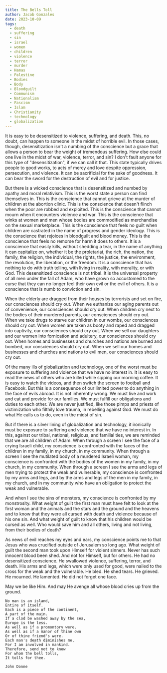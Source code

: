```yaml
---
title: The Bells Toll
author: Jacob Gonzales
date: 2023-10-09
tags:
  - death
  - suffering
  - sin
  - israel
  - women
  - children
  - violence
  - terror
  - murder
  - Hamas
  - Palestine
  - Bodies
  - Body
  - Bloodguilt
  - Communism
  - Nationalism
  - Fascism
  - Islam
  - Christianity
  - technology
  - globalization
---
```

It is easy to be desensitized to violence, suffering, and death. This, no doubt, can happen to someone in the midst of horrible evil. In those cases, though, desensitization isn't a numbing of the conscience but a grace that allows a person to bear the weight of tremendous suffering. How else could one live in the midst of war, violence, terror, and sin? I don't fault anyone for this type of "desensitization", if we can call it that. This state typically drives people to good works, to acts of mercy and love despite oppression, persecution, and violence. It can be sacrificial for the sake of goodness. It can bear the sword for the destruction of evil and for justice. 

But there is a wicked conscience that is desensitized and numbed by apathy and moral relativism. This is the worst state a person can find themselves in. This is the conscience that cannot grieve at the murder of children at the abortion clinic. This is the conscience that doesn't flinch when the poor are robbed and exploited. This is the conscience that cannot mourn when it encounters violence and war. This is the conscience that winks at women and men whose bodies are commodified as merchandise on the sexual marketplace. This is the conscience that feels no guilt when children are castrated in the name of progress and gender ideology. This is the conscience that rejoices in bloodguilt and blood money. This is the conscience that feels no remorse for harm it does to others. It is a conscience that easily kills, without shedding a tear, in the name of anything it can capitalize on, whether it be the proletariat, the rich, the nation, the family, the religion, the individual, the rights, the justice, the environment, the revolution, the liberation, or the freedom. It is a conscience that has nothing to do with truth telling, with living in reality, with morality, or with God. This desensitized conscience is not tribal. It is the universal property of all men under the fall of Adam, who have grown so accustomed to the curse that they can no longer feel their own evil or the evil of others. It is a conscience that is numb to conviction and sin.

When the elderly are dragged from their houses by terrorists and set on fire, our consciences should cry out. When we euthanize our aging parents out of convenience, our consciences should cry out. When children cry next to the bodies of their murdered parents, our consciences should cry out. When we take drugs to starve our children in our wombs, our consciences should cry out. When women are taken as booty and raped and dragged into captivity, our consciences should cry out. When we sell our daughters and our women into fornication and adultery, our consciences should cry out. When homes and businesses and churches and nations are burned and bombed, our consciences should cry out. When we sell our homes and businesses and churches and nations to evil men, our consciences should cry out.

Of the many ills of globalization and technology, one of the worst must be exposure to suffering and violence that we have no interest in. It is easy to read the news of others who are killed while sipping our morning coffee. It is easy to watch the videos, and then switch the screen to football and Facebook. But this is a consequence of our limited power to do anything in the face of evils abroad. It is not inherently wrong. We must live and work and eat and provide for our families. We must fulfill our obligations and duties to each other. We are never justified, like those pimps and priests of victimization who filthily love trauma, in rebelling against God. We must do what He calls us to do, even in the midst of sin. 

But if there is a silver lining of globalization and technology, it ironically must be exposure to suffering and violence that we have no interest in. In this, against our tribal, national, religious, and familial ties, we are reminded that we are all children of Adam. When through a screen I see the face of a crying Israeli child, my conscience is confronted with the faces of the children in my family, in my church, in my community. When through a screen I see the mutilated body of a murdered Israeli woman, my conscience is confronted with the bodies of the women in my family, in my church, in my community. When through a screen I see the arms and legs of men trying to protect the weak and vulnerable, my conscience is confronted by my arms and legs, and by the arms and legs of the men in my family, in my church, and in my community who have an obligation to protect the weak and vulnerable.

And when I see the sins of monsters, my conscience is confronted by my monstrosity. What weight of guilt the first man must have felt to look at the first woman and the animals and the stars and the ground and the heavens and to know that they were all cursed with death and violence because of his one sin. And what weight of guilt to know that his children would be cursed as well. Who would save him and all others, living and not living, from their bodies of death?

As news of evil reaches my eyes and ears, my conscience points me to that Jesus who was crucified outside of Jerusalem so long ago. What weight of guilt the second man took upon Himself for violent sinners. Never has such innocent blood been shed. And not for Himself, but for others. He had no desensitized conscience. He swallowed violence, suffering, terror, and death. His arms and legs, which were only used for good, were nailed to the cross for the weak and the vulnerable. He bled. He shed tears. He grieved. He mourned. He lamented. He did not forget one face.

May we be like Him. And may He avenge all whose blood cries up from the ground.

	No man is an island,
	Entire of itself.
	Each is a piece of the continent,
	A part of the main.
	If a clod be washed away by the sea,
	Europe is the less.
	As well as if a promontory were.
	As well as if a manor of thine own
	Or of thine friend's were.
	Each man's death diminishes me,
	For I am involved in mankind.
	Therefore, send not to know
	For whom the bell tolls,
	It tolls for thee.
	
	John Donne

